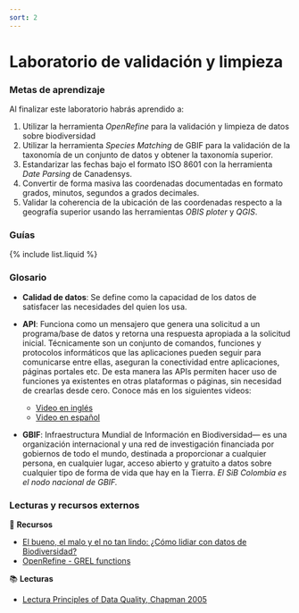 ```yaml
---
sort: 2
---
```


# Laboratorio de validación y limpieza

### Metas de aprendizaje

Al finalizar este laboratorio habrás aprendido a:

1. Utilizar la herramienta *OpenRefine* para la validación y limpieza de datos sobre biodiversidad
2. Utilizar la herramienta *Species Matching* de GBIF para la validación de la taxonomía de un conjunto de datos y obtener la taxonomía superior.
3. Estandarizar las fechas bajo el formato ISO 8601 con la herramienta *Date Parsing* de Canadensys.
4. Convertir de forma masiva las coordenadas documentadas en formato grados, minutos, segundos a grados decimales.
5. Validar la coherencia de la ubicación de las coordenadas respecto a la geografía superior usando las herramientas *OBIS ploter* y *QGIS*.
 

### Guías

{% include list.liquid %}


### Glosario


- **Calidad de datos**: Se define como la capacidad de los datos de satisfacer las necesidades del quien los usa.

- **API**: Funciona como un mensajero que genera una solicitud a un programa/base de datos y retorna una respuesta apropiada a la solicitud inicial. Técnicamente son un conjunto de comandos, funciones y protocolos informáticos que las aplicaciones pueden seguir para comunicarse entre ellas, aseguran la conectividad entre aplicaciones, páginas portales etc. De esta manera las APIs permiten hacer uso de funciones ya existentes en otras plataformas o páginas, sin necesidad de crearlas desde cero.
Conoce más en los siguientes videos:
  - [Video en inglés](https://youtu.be/s7wmiS2mSXY)
  - [Video en español](https://youtu.be/rq6gdwEbowU)

- **GBIF**: Infraestructura Mundial de Información en Biodiversidad— es una organización internacional y una red de investigación financiada por gobiernos de todo el mundo, destinada a proporcionar a cualquier persona, en cualquier lugar, acceso abierto y gratuito a datos sobre cualquier tipo de forma de vida que hay en la Tierra. *El SiB Colombia es el nodo nacional de GBIF.*

### Lecturas y recursos externos

:wrench: **Recursos**

* [El bueno, el malo y el no tan lindo: ¿Cómo lidiar con datos de Biodiversidad?](https://www.youtube.com/watch?v=om1TdHOj5B8)
* [OpenRefine - GREL functions](https://github.com/OpenRefine/OpenRefine/wiki/GREL-Functions)

:books: **Lecturas**

* [Lectura Principles of Data Quality, Chapman 2005](https://www.gbif.org/document/80509/principles-of-data-quality)


